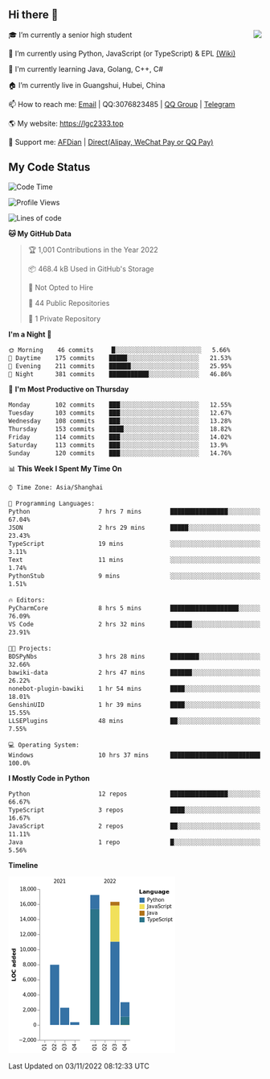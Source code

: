 ## Hi there 👋

<div width="50%">
<img align="right" src="https://github-readme-stats.vercel.app/api?username=lgc2333&show_icons=true" />
</div>

🎓 I’m currently a senior high student

📝 I’m currently using Python, JavaScript (or TypeScript) & EPL [(Wiki)](https://en.wikipedia.org/wiki/Easy_Programming_Language)

📒 I'm currently learning Java, Golang, C++, C#

🏠 I’m currently live in Guangshui, Hubei, China

📫 How to reach me: [Email](mailto:lgc2333@126.com) | QQ:3076823485 | [QQ Group](https://jq.qq.com/?_wv=1027&k=ktwOHdU2) | [Telegram](https://t.me/@lgc2333)

🌎 My website: <https://lgc2333.top>

🤝 Support me: [AFDian](https://afdian.net/@lgc2333) | [Direct(Alipay, WeChat Pay or QQ Pay)](https://s2.loli.net/2022/02/03/MLqe53BjWOAhpcF.png)

## My Code Status

<!--START_SECTION:waka-->
![Code Time](http://img.shields.io/badge/Code%20Time-832%20hrs%206%20mins-blue)

![Profile Views](http://img.shields.io/badge/Profile%20Views-6-blue)

![Lines of code](https://img.shields.io/badge/From%20Hello%20World%20I%27ve%20Written-47%20Thousand%20lines%20of%20code-blue)

**🐱 My GitHub Data** 

> 🏆 1,001 Contributions in the Year 2022
 > 
> 📦 468.4 kB Used in GitHub's Storage 
 > 
> 🚫 Not Opted to Hire
 > 
> 📜 44 Public Repositories 
 > 
> 🔑 1 Private Repository 
 > 
**I'm a Night 🦉** 

```text
🌞 Morning    46 commits     █░░░░░░░░░░░░░░░░░░░░░░░░   5.66% 
🌆 Daytime    175 commits    █████░░░░░░░░░░░░░░░░░░░░   21.53% 
🌃 Evening    211 commits    ██████░░░░░░░░░░░░░░░░░░░   25.95% 
🌙 Night      381 commits    ███████████░░░░░░░░░░░░░░   46.86%

```
📅 **I'm Most Productive on Thursday** 

```text
Monday       102 commits    ███░░░░░░░░░░░░░░░░░░░░░░   12.55% 
Tuesday      103 commits    ███░░░░░░░░░░░░░░░░░░░░░░   12.67% 
Wednesday    108 commits    ███░░░░░░░░░░░░░░░░░░░░░░   13.28% 
Thursday     153 commits    ████░░░░░░░░░░░░░░░░░░░░░   18.82% 
Friday       114 commits    ███░░░░░░░░░░░░░░░░░░░░░░   14.02% 
Saturday     113 commits    ███░░░░░░░░░░░░░░░░░░░░░░   13.9% 
Sunday       120 commits    ███░░░░░░░░░░░░░░░░░░░░░░   14.76%

```


📊 **This Week I Spent My Time On** 

```text
⌚︎ Time Zone: Asia/Shanghai

💬 Programming Languages: 
Python                   7 hrs 7 mins        ████████████████░░░░░░░░░   67.04% 
JSON                     2 hrs 29 mins       █████░░░░░░░░░░░░░░░░░░░░   23.43% 
TypeScript               19 mins             ░░░░░░░░░░░░░░░░░░░░░░░░░   3.11% 
Text                     11 mins             ░░░░░░░░░░░░░░░░░░░░░░░░░   1.74% 
PythonStub               9 mins              ░░░░░░░░░░░░░░░░░░░░░░░░░   1.51%

🔥 Editors: 
PyCharmCore              8 hrs 5 mins        ███████████████████░░░░░░   76.09% 
VS Code                  2 hrs 32 mins       ██████░░░░░░░░░░░░░░░░░░░   23.91%

🐱‍💻 Projects: 
BDSPyNbs                 3 hrs 28 mins       ████████░░░░░░░░░░░░░░░░░   32.66% 
bawiki-data              2 hrs 47 mins       ██████░░░░░░░░░░░░░░░░░░░   26.22% 
nonebot-plugin-bawiki    1 hr 54 mins        ████░░░░░░░░░░░░░░░░░░░░░   18.01% 
GenshinUID               1 hr 39 mins        ████░░░░░░░░░░░░░░░░░░░░░   15.55% 
LLSEPlugins              48 mins             ██░░░░░░░░░░░░░░░░░░░░░░░   7.55%

💻 Operating System: 
Windows                  10 hrs 37 mins      █████████████████████████   100.0%

```

**I Mostly Code in Python** 

```text
Python                   12 repos            ████████████████░░░░░░░░░   66.67% 
TypeScript               3 repos             ████░░░░░░░░░░░░░░░░░░░░░   16.67% 
JavaScript               2 repos             ██░░░░░░░░░░░░░░░░░░░░░░░   11.11% 
Java                     1 repo              █░░░░░░░░░░░░░░░░░░░░░░░░   5.56%

```


**Timeline**

![Chart not found](https://raw.githubusercontent.com/lgc2333/lgc2333/main/charts/bar_graph.png) 


 Last Updated on 03/11/2022 08:12:33 UTC
<!--END_SECTION:waka-->
